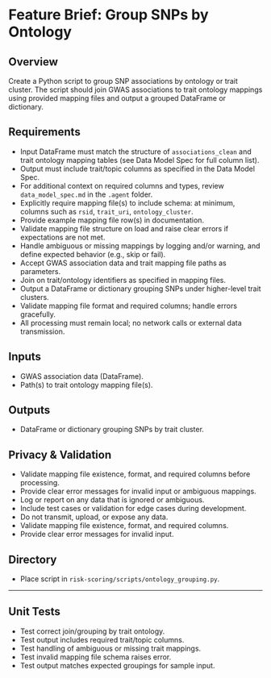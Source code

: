 # Feature Brief: Group SNPs by Ontology

## Overview
Create a Python script to group SNP associations by ontology or trait cluster. The script should join GWAS associations to trait ontology mappings using provided mapping files and output a grouped DataFrame or dictionary.

## Requirements
- Input DataFrame must match the structure of `associations_clean` and trait ontology mapping tables (see Data Model Spec for full column list).
- Output must include trait/topic columns as specified in the Data Model Spec.
- For additional context on required columns and types, review `data_model_spec.md` in the `.agent` folder.
- Explicitly require mapping file(s) to include schema: at minimum, columns such as `rsid`, `trait_uri`, `ontology_cluster`.
- Provide example mapping file row(s) in documentation.
- Validate mapping file structure on load and raise clear errors if expectations are not met.
- Handle ambiguous or missing mappings by logging and/or warning, and define expected behavior (e.g., skip or fail).
- Accept GWAS association data and trait mapping file paths as parameters.
- Join on trait/ontology identifiers as specified in mapping files.
- Output a DataFrame or dictionary grouping SNPs under higher-level trait clusters.
- Validate mapping file format and required columns; handle errors gracefully.
- All processing must remain local; no network calls or external data transmission.

## Inputs
- GWAS association data (DataFrame).
- Path(s) to trait ontology mapping file(s).

## Outputs
- DataFrame or dictionary grouping SNPs by trait cluster.

## Privacy & Validation
- Validate mapping file existence, format, and required columns before processing.
- Provide clear error messages for invalid input or ambiguous mappings.
- Log or report on any data that is ignored or ambiguous.
- Include test cases or validation for edge cases during development.
- Do not transmit, upload, or expose any data.
- Validate mapping file existence, format, and required columns.
- Provide clear error messages for invalid input.

## Directory
- Place script in `risk-scoring/scripts/ontology_grouping.py`.

---

## Unit Tests
- Test correct join/grouping by trait ontology.
- Test output includes required trait/topic columns.
- Test handling of ambiguous or missing trait mappings.
- Test invalid mapping file schema raises error.
- Test output matches expected groupings for sample input.
